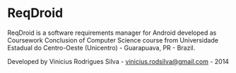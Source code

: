 ReqDroid
========

ReqDroid is a software requirements manager for Android developed as Coursework Conclusion of Computer Science course 
from Universidade Estadual do Centro-Oeste (Unicentro) - Guarapuava, PR - Brazil. 

Developed by Vinicius Rodrigues Silva - 
<vinicius.rodsilva@gmail.com> - 
2014
